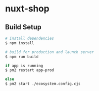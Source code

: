 # nuxt-shop

## Build Setup

```bash
# install dependencies
$ npm install

# build for production and launch server
$ npm run build

if app is running 
$ pm2 restart app-prod

else
$ pm2 start ./ecosystem.config.cjs
```
